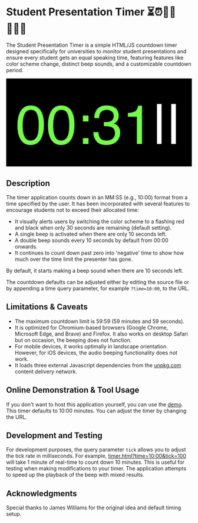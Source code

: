 # Student Presentation Timer ⏳⏰🏃‍♂️🏃🏻‍♀️

The Student Presentation Timer is a simple HTML/JS countdown timer designed specifically for universities to monitor student presentations and ensure every student gets an equal speaking time, featuring features like color scheme change, distinct beep sounds, and a customizable countdown period.

![Image of timer paused at 00:31](https://raw.githubusercontent.com/newzealandpaul/StudentPresentationTimer/cd92a4c55258a6c67830f1877631edae9e22df77/screenshots/paused.png)

## Description

The timer application counts down in an MM:SS (e.g., 10:00) format from a time specified by the user. It has been incorporated with several features to encourage students not to exceed their allocated time:

- It visually alerts users by switching the color scheme to a flashing red and black when only 30 seconds are remaining (default setting).
- A single beep is activated when there are only 10 seconds left.
- A double beep sounds every 10 seconds by default from 00:00 onwards.
- It continues to count down past zero into 'negative' time to show how much over the time limit the presenter has gone.

By default, it starts making a beep sound when there are 10 seconds left.

The countdown defaults can be adjusted either by editing the source file or by appending a time query parameter, for example  `?time=10:00`, to the URL.

## Limitations & Caveats 

- The maximum countdown limit is 59:59 (59 minutes and 59 seconds).
- It is optimized for Chromium-based browsers (Google Chrome, Microsoft Edge, and Brave) and Firefox. It also works on desktop Safari but on occasion, the beeping does not function.
- For mobile devices, it works optimally in landscape orientation. However, for iOS devices, the audio beeping functionality does not work.
- It loads three external Javascript dependencies from the [unpkg.com](https://unpkg.com) content delivery network.

## Online Demonstration & Tool Usage

If you don't want to host this application yourself, you can use the [demo](https://steady-wisp-fe3562.netlify.app/timer.html?time=10:00). This timer defaults to 10:00 minutes. You can adjust the timer by changing the URL.

## Development and Testing

For development purposes, the query parameter `tick` allows you to adjust the tick rate in milliseconds. For example, [timer.html?time=10:00&tick=100](https://steady-wisp-fe3562.netlify.app/timer.html?time=10:00&tick=100) will take 1 minute of real-time to count down 10 minutes. This is useful for testing when making modifications to your timer. The application attempts to speed up the playback of the beep with mixed results.

## Acknowledgments

Special thanks to James Williams for the original idea and default timing setup.